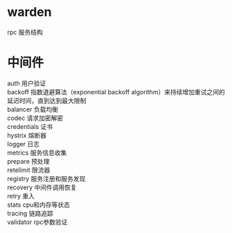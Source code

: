 # warden
rpc 服务结构

# 中间件
auth            用户验证  
backoff         指数退避算法（exponential backoff algorithm）来持续增加重试之间的延迟时间，直到达到最大限制    
balancer        负载均衡      
codec           请求加密解密      
credentials     证书    
hystrix         熔断器   
logger          日志    
metrics         服务信息收集    
prepare         预处理   
retelimit       限流器   
registry        服务注册和服务发现   
recovery        中间件调用恢复   
retry           重入    
stats           cpu和内存等状态   
tracing         链路追踪    
validator       rpc参数验证   

